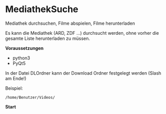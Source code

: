 # MediathekSuche
Mediathek durchsuchen, Filme abspielen, Filme herunterladen

Es kann die Mediathek (ARD, ZDF ...) durchsucht werden, ohne vorher die gesamte Liste herunterladen zu müssen.

__Voraussetzungen__

- python3
- PyQt5

In der Datei DLOrdner kann der Download Ordner festgelegt werden (Slash am Ende!)

Beispiel:

```/home/Benutzer/Videos/```

__Start__

```python3 /Pfad/zu/MediathekSuche.py
